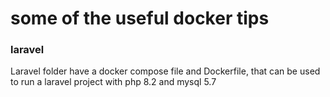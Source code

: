 # some of the useful docker tips 



### laravel
Laravel folder have a docker compose file and Dockerfile,
that can be used to run a laravel project with php 8.2
and mysql 5.7

